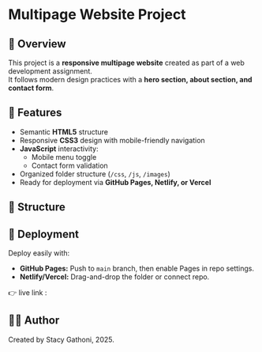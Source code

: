 # Multipage Website Project

## 📖 Overview
This project is a **responsive multipage website** created as part of a web development assignment.  
It follows modern design practices with a **hero section, about section, and contact form**.

## 🎯 Features
- Semantic **HTML5** structure
- Responsive **CSS3** design with mobile-friendly navigation
- **JavaScript** interactivity:
  - Mobile menu toggle
  - Contact form validation
- Organized folder structure (`/css`, `/js`, `/images`)
- Ready for deployment via **GitHub Pages, Netlify, or Vercel**

## 📂 Structure

## 🚀 Deployment
Deploy easily with:
- **GitHub Pages:** Push to `main` branch, then enable Pages in repo settings.
- **Netlify/Vercel:** Drag-and-drop the folder or connect repo.

👉 live link :

## 👩‍💻 Author
Created by Stacy Gathoni, 2025.
